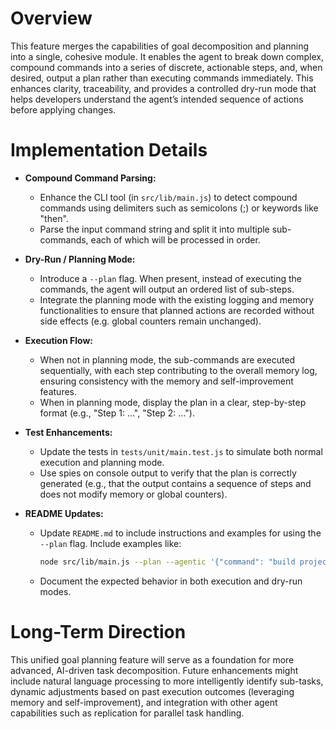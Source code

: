 # Overview
This feature merges the capabilities of goal decomposition and planning into a single, cohesive module. It enables the agent to break down complex, compound commands into a series of discrete, actionable steps, and, when desired, output a plan rather than executing commands immediately. This enhances clarity, traceability, and provides a controlled dry-run mode that helps developers understand the agent’s intended sequence of actions before applying changes.

# Implementation Details
- **Compound Command Parsing:**
  - Enhance the CLI tool (in `src/lib/main.js`) to detect compound commands using delimiters such as semicolons (;) or keywords like "then". 
  - Parse the input command string and split it into multiple sub-commands, each of which will be processed in order.

- **Dry-Run / Planning Mode:**
  - Introduce a `--plan` flag. When present, instead of executing the commands, the agent will output an ordered list of sub-steps. 
  - Integrate the planning mode with the existing logging and memory functionalities to ensure that planned actions are recorded without side effects (e.g. global counters remain unchanged).

- **Execution Flow:**
  - When not in planning mode, the sub-commands are executed sequentially, with each step contributing to the overall memory log, ensuring consistency with the memory and self-improvement features.
  - When in planning mode, display the plan in a clear, step-by-step format (e.g., "Step 1: ...", "Step 2: ...").

- **Test Enhancements:**
  - Update the tests in `tests/unit/main.test.js` to simulate both normal execution and planning mode.
  - Use spies on console output to verify that the plan is correctly generated (e.g., that the output contains a sequence of steps and does not modify memory or global counters).

- **README Updates:**
  - Update `README.md` to include instructions and examples for using the `--plan` flag. Include examples like:
    ```bash
    node src/lib/main.js --plan --agentic '{"command": "build project; then deploy"}'
    ```
  - Document the expected behavior in both execution and dry-run modes.

# Long-Term Direction
This unified goal planning feature will serve as a foundation for more advanced, AI-driven task decomposition. Future enhancements might include natural language processing to more intelligently identify sub-tasks, dynamic adjustments based on past execution outcomes (leveraging memory and self-improvement), and integration with other agent capabilities such as replication for parallel task handling.
